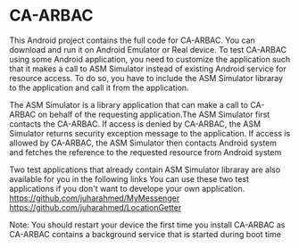 # CA-ARBAC
This Android project contains the full code for CA-ARBAC. You can download and run it on Android Emulator or Real device. 
To test CA-ARBAC using some Android application, you need to customize the application such that it makes a call to ASM Simulator instead of existing Android service for resource access. To do so, you have to include the ASM Simulator libraray to the application and 
call it from the application.

The ASM Simulator is a library application that can make a call to CA-ARBAC on behalf of the requesting application.The ASM Simulator first contacts the CA-ARBAC. If access is denied by CA-ARBAC, the ASM Simulator returns security exception message to the application. If access is allowed by CA-ARBAC, the ASM Simulator then contacts Android system and fetches the reference to the requested resource from Android system
   
Two test applications that already contain ASM Simulator libraray are also available for you in the following links 
You can use these two test applications if you don't want to develope your own application.
https://github.com/juharahmed/MyMessenger
https://github.com/juharahmed/LocationGetter
 
Note: You should restart your device the first time you install CA-ARBAC as CA-ARBAC contains a background service that is started 
during boot time
